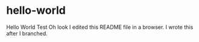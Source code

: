 # hello-world
Hello World Test
Oh look I edited this README file in a browser.
I wrote this after I branched.
